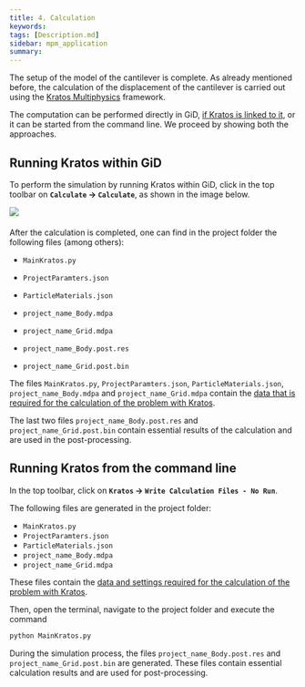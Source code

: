 ```yaml
---
title: 4. Calculation
keywords: 
tags: [Description.md]
sidebar: mpm_application
summary: 
---
```


The setup of the model of the cantilever is complete. As already mentioned
before, the calculation of the displacement of the cantilever is carried out
using the [Kratos Multiphysics](https://github.com/KratosMultiphysics/Kratos)
framework.

The computation can be performed directly in GiD, [if Kratos is linked to
it](https://github.com/KratosMultiphysics/GiDInterface/blob/master/README.md),
or it can be started from the command line. We proceed by showing both
the approaches.

## Running Kratos within GiD

To perform the simulation by running Kratos within GiD, click in the top
toolbar on **`Calculate` &#8594; `Calculate`**, as shown in the image below.

<img src="https://user-images.githubusercontent.com/51473791/191244080-393633b9-19c8-4123-969d-c9c4ef4431aa.jpg" style="display: block; margin: auto; margin-bottom: 20px">

After the calculation is completed, one can find in the project folder the
following files (among others):

- `MainKratos.py`
- `ProjectParamters.json`
- `ParticleMaterials.json`
- `project_name_Body.mdpa`
- `project_name_Grid.mdpa`

- `project_name_Body.post.res`
- `project_name_Grid.post.bin`

The files `MainKratos.py`, `ProjectParamters.json`, `ParticleMaterials.json`,
`project_name_Body.mdpa` and `project_name_Grid.mdpa` contain the [data that is
required for the calculation of the problem with Kratos](../Input_Files/overview).

The last two files `project_name_Body.post.res` and
`project_name_Grid.post.bin` contain essential results of the calculation and
are used in the post-processing.

## Running Kratos from the command line

In the top toolbar, click on **`Kratos` &#8594; `Write Calculation Files - No Run`**.

The following files are generated in the project folder:

- `MainKratos.py`
- `ProjectParamters.json`
- `ParticleMaterials.json`
- `project_name_Body.mdpa`
- `project_name_Grid.mdpa`

These files contain the [data and settings required for the calculation of the
problem with Kratos](../Input_Files/overview).

Then, open the terminal, navigate to the project folder and execute the command

```bash
python MainKratos.py
```

During the simulation process, the files `project_name_Body.post.res` and
`project_name_Grid.post.bin` are generated. These files contain essential
calculation results and are used for post-processing.

